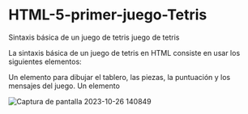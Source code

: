# HTML-5-primer-juego-Tetris
Sintaxis básica de un juego de tetris 
juego de tetris 

La sintaxis básica de un juego de tetris en HTML consiste en usar los siguientes elementos:

Un elemento <canvas> para dibujar el tablero, las piezas, la puntuación y los mensajes del juego.
Un elemento <audio> para reproducir los sonidos del juego, como el movimiento, el rotar, el eliminar y el perder.
Un elemento <script> para incluir el código JavaScript que define la lógica y el comportamiento del juego, como las variables, las funciones, los eventos y las condiciones.
Un elemento <style> para definir el aspecto visual del juego, como los colores, las fuentes y las animaciones.
Un ejemplo de código HTML que usa estos elementos para crear un juego de tetris es el siguiente1:



<!DOCTYPE html>
<html>
<head>
    <meta charset="UTF-8">
    <title>Juego de Tetris en HTML</title>
    <style>
        /* Aquí se definen los estilos del juego */
    </style>
</head>
<body>
    <canvas id="canvas" width="400" height="600"></canvas>
    <audio id="sound-move" src="sound/move.wav" preload="auto"></audio>
    <audio id="sound-rotate" src="sound/rotate.wav" preload="auto"></audio>
    <audio id="sound-clear" src="sound/clear.wav" preload="auto"></audio>
    <audio id="sound-gameover" src="sound/gameover.wav" preload="auto"></audio>
    <script>
        // Aquí se define el código JavaScript del juego
    </script>
</body>
</html>

![Captura de pantalla 2023-10-26 140849](https://github.com/andresfelipeoq/HTML-5-primer-juego-Tetris/assets/105876623/5ded5e74-6801-4f08-a644-ce35c963d194)
